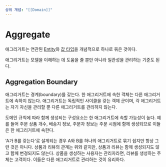 ```yaml
---
상위 개념: "[[Domain]]"
---
```

# Aggregate
애그리거트는 연관된 [Entity](Domain%20Element/Entity.md)와 [값 타입](Domain%20Element/Value%20Object.md)을 개념적으로 하나로 묶은 것이다. 

애그리거트는 모델을 이해하는 데 도움을 줄 뿐만 아니라 일관성을 관리하는 기준도 된다. 

## Aggregation Boundary
애그리거트는 경계(boundary)를 갖는다. 한 애그리거트에 속한 객체는 다른 애그리거트에 속하지 않는다. 애그리거트는 독립적인 사이클을 갖는 객체 군이며, 각 애그리거트는 자기 자신을 관리할 뿐 다른 애그리거트를 관리하지 않는다. 

도메인 규칙에 따라 함께 생성되는 구성요소는 한 애그리거트에 속할 가능성이 높다. 예를 들어 주문 상품 개수, 배송지 정보, 주문자 정보는 주문 시점에 함께 생성되므로 이들은 한 애그리거트에 속한다. 

'A가 B를 갖는다'로 설계되는 경우 A와 B를 하나의 애그리거트로 묶기 쉽지만 항상 그런 것은 아니다. 상품과 리뷰의 관계는 위와 같지만, 상품과 리뷰는 함께 생성되지도 않고 함께 변경되지도 않는다. 상품을 생성하는 사용자는 관리자라면, 리뷰를 생성하는 주체는 고객이다. 이들은 다른 애그리거트로 관리하는 것이 유리하다.